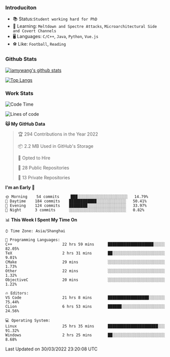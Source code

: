 ### Introduciton

- 📚 Status:`Student working hard for PhD`
- 🔎 Learning: `Meltdown and Spectre Attacks`, `Microarchitectural Side and Covert Channels`
- 🖥️ Languages: `C/C++`, `Java`, `Python`, `Vue.js`
- ⚽ Like: `Football`, `Reading`

### Github Stats

[![iamywang's github stats](https://github-readme-stats.vercel.app/api?username=iamywang&count_private=true&show_icons=true)]()

[![Top Langs](https://github-readme-stats.vercel.app/api/top-langs/?username=iamywang&layout=compact)]()

### Work Stats

<!--START_SECTION:waka-->
![Code Time](http://img.shields.io/badge/Code%20Time-216%20hrs%2020%20mins-blue)

![Lines of code](https://img.shields.io/badge/From%20Hello%20World%20I%27ve%20Written-523%20Thousand%20lines%20of%20code-blue)

**🐱 My GitHub Data** 

> 🏆 294 Contributions in the Year 2022
 > 
> 📦 2.2 MB Used in GitHub's Storage 
 > 
> 💼 Opted to Hire
 > 
> 📜 28 Public Repositories 
 > 
> 🔑 13 Private Repositories  
 > 
**I'm an Early 🐤** 

```text
🌞 Morning    54 commits     ███░░░░░░░░░░░░░░░░░░░░░░   14.79% 
🌆 Daytime    184 commits    ████████████░░░░░░░░░░░░░   50.41% 
🌃 Evening    124 commits    ████████░░░░░░░░░░░░░░░░░   33.97% 
🌙 Night      3 commits      ░░░░░░░░░░░░░░░░░░░░░░░░░   0.82%

```


📊 **This Week I Spent My Time On** 

```text
⌚︎ Time Zone: Asia/Shanghai

💬 Programming Languages: 
C++                      22 hrs 59 mins      ████████████████████░░░░░   82.05% 
TeX                      2 hrs 31 mins       ██░░░░░░░░░░░░░░░░░░░░░░░   9.01% 
CMake                    29 mins             ░░░░░░░░░░░░░░░░░░░░░░░░░   1.73% 
Other                    22 mins             ░░░░░░░░░░░░░░░░░░░░░░░░░   1.32% 
ObjectiveC               20 mins             ░░░░░░░░░░░░░░░░░░░░░░░░░   1.22%

🔥 Editors: 
VS Code                  21 hrs 8 mins       ██████████████████░░░░░░░   75.44% 
CLion                    6 hrs 53 mins       ██████░░░░░░░░░░░░░░░░░░░   24.56%

💻 Operating System: 
Linux                    25 hrs 35 mins      ██████████████████████░░░   91.32% 
Windows                  2 hrs 25 mins       ██░░░░░░░░░░░░░░░░░░░░░░░   8.68%

```


 Last Updated on 30/03/2022 23:20:08 UTC
<!--END_SECTION:waka-->
